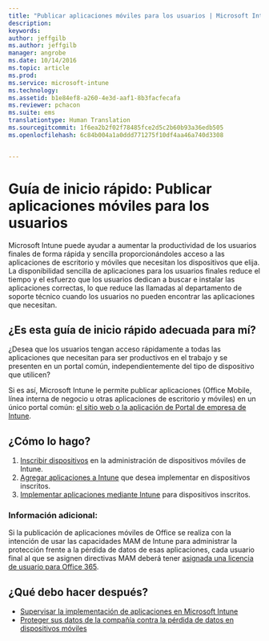 ```yaml
---
title: "Publicar aplicaciones móviles para los usuarios | Microsoft Intune"
description: 
keywords: 
author: jeffgilb
ms.author: jeffgilb
manager: angrobe
ms.date: 10/14/2016
ms.topic: article
ms.prod: 
ms.service: microsoft-intune
ms.technology: 
ms.assetid: b1e84ef8-a260-4e3d-aaf1-8b3facfecafa
ms.reviewer: pchacon
ms.suite: ems
translationtype: Human Translation
ms.sourcegitcommit: 1f6ea2b2f02f78485fce2d5c2b60b93a36edb505
ms.openlocfilehash: 6c84b004a1a0ddd771275f10df4aa46a740d3308


---
```


# Guía de inicio rápido: Publicar aplicaciones móviles para los usuarios
Microsoft Intune puede ayudar a aumentar la productividad de los usuarios finales de forma rápida y sencilla proporcionándoles acceso a las aplicaciones de escritorio y móviles que necesitan los dispositivos que elija. La disponibilidad sencilla de aplicaciones para los usuarios finales reduce el tiempo y el esfuerzo que los usuarios dedican a buscar e instalar las aplicaciones correctas, lo que reduce las llamadas al departamento de soporte técnico cuando los usuarios no pueden encontrar las aplicaciones que necesitan.   

## ¿Es esta guía de inicio rápido adecuada para mí?
¿Desea que los usuarios tengan acceso rápidamente a todas las aplicaciones que necesitan para ser productivos en el trabajo y se presenten en un portal común, independientemente del tipo de dispositivo que utilicen?

Si es así, Microsoft Intune le permite publicar aplicaciones (Office Mobile, línea interna de negocio u otras aplicaciones de escritorio y móviles) en un único portal común: [el sitio web o la aplicación de Portal de empresa de Intune](/intune/enduser/company-portal-frequently-asked-questions).

## ¿Cómo lo hago?
1.  [Inscribir dispositivos](/intune/deploy-use/enroll-devices-in-microsoft-intune) en la administración de dispositivos móviles de Intune.
2.  [Agregar aplicaciones a Intune](/intune/deploy-use/add-apps-for-mobile-devices-in-microsoft-intune) que desea implementar en dispositivos inscritos.
3.  [Implementar aplicaciones mediante Intune](/intune/deploy-use/deploy-apps) para dispositivos inscritos.

### Información adicional:
Si la publicación de aplicaciones móviles de Office se realiza con la intención de usar las capacidades MAM de Intune para administrar la protección frente a la pérdida de datos de esas aplicaciones, cada usuario final al que se asignen directivas MAM deberá tener [asignada una licencia de usuario para Office 365](https://support.office.com/article/Assign-or-remove-licenses-for-Office-365-for-business-997596b5-4173-4627-b915-36abac6786dc).

## ¿Qué debo hacer después?
- [Supervisar la implementación de aplicaciones en Microsoft Intune](/intune/deploy-use/monitor-apps-in-microsoft-intune)
- [Proteger sus datos de la compañía contra la pérdida de datos en dispositivos móviles](/intune/deploy-use/protect-app-data-using-mobile-app-management-policies-with-microsoft-intune)



<!--HONumber=Oct16_HO3-->


